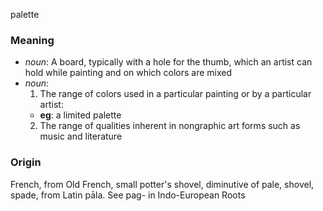 palette
### Meaning
+ _noun_: A board, typically with a hole for the thumb, which an artist can hold while painting and on which colors are mixed
+ _noun_:
   1. The range of colors used in a particular painting or by a particular artist:
    + __eg__: a limited palette
   2. The range of qualities inherent in nongraphic art forms such as music and literature

### Origin

French, from Old French, small potter's shovel, diminutive of pale, shovel, spade, from Latin pāla. See pag- in Indo-European Roots

